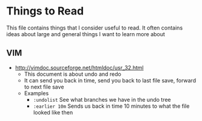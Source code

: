 # Things to Read

This file contains things that I consider useful to read. It often contains ideas about large and general things I want to learn more about

## VIM
- http://vimdoc.sourceforge.net/htmldoc/usr_32.html
    - This document is about undo and redo
    - It can send you back in time, send you back to last file save, forward to next file save
    - Examples
        - `:undolist`     See what branches we have in the undo tree
        - `:earlier 10m`  Sends us back in time 10 minutes to what the file looked like then
